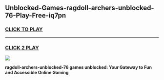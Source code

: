 
## Unblocked-Games-ragdoll-archers-unblocked-76-Play-Free-iq7pn
<h3>
<a href="https://premium76.site?title=ragdoll-archers-unblocked-76&ref=19M">CLICK TO PLAY</a></h3>
<hr>

<h3>
<a href="https://premium76.site?title=ragdoll-archers-unblocked-76&ref=19M">CLICK 2 PLAY</a>
  
</h3>

<a href="https://premium76.site?title=ragdoll-archers-unblocked-76&ref=19M"><img src="https://clearcache.store/games.png"></a>


**ragdoll-archers-unblocked-76 games unblocked: Your Gateway to Fun and Accessible Online Gaming**

